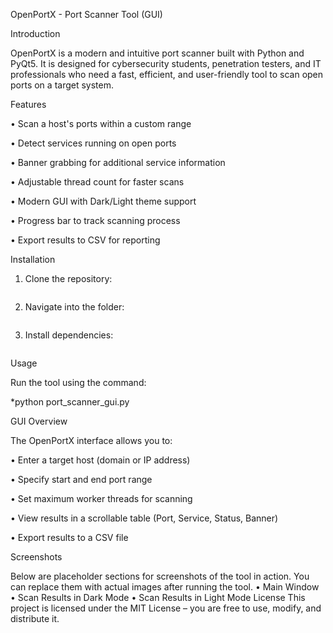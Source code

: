 OpenPortX - Port Scanner Tool (GUI)

 
 Introduction
 
OpenPortX is a modern and intuitive port scanner built with Python and PyQt5. It is designed for cybersecurity students, penetration testers, and IT professionals who need a fast, efficient, and user-friendly tool to scan open ports on a target system.

 Features
 
• Scan a host's ports within a custom range

• Detect services running on open ports

• Banner grabbing for additional service information

• Adjustable thread count for faster scans

• Modern GUI with Dark/Light theme support

• Progress bar to track scanning process

• Export results to CSV for reporting



 Installation
 
1. Clone the repository:
   
   ```git clone https://github.com/Mikey-19/OpenPortX
   ```
   
4. Navigate into the folder:
   
   ```cd OpenPortX
   ```
   
7. Install dependencies:
   ```pip install -r requirements.txt
   ```
   
   
 Usage
 
Run the tool using the command:


   *python port_scanner_gui.py
   
   
 GUI Overview
 
The OpenPortX interface allows you to:

• Enter a target host (domain or IP address)

• Specify start and end port range

• Set maximum worker threads for scanning

• View results in a scrollable table (Port, Service, Status, Banner)

• Export results to a CSV file


 Screenshots
 
Below are placeholder sections for screenshots of the tool in action. You can replace them with actual images after running the tool.
• Main Window
• Scan Results in Dark Mode
• Scan Results in Light Mode
 License
This project is licensed under the MIT License – you are free to use, modify, and distribute it.
